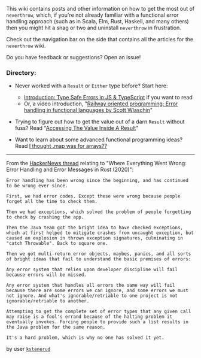 This wiki contains posts and other information on how to get the most out of `neverthrow`, which, if you're not already familiar with a functional error handling approach (such as in Scala, Elm, Rust, Haskell, and many others) then you might hit a snag or two and uninstall `neverthrow` in frustration.

Check out the navigation bar on the side that contains all the articles for the `neverthrow` wiki.

Do you have feedback or suggestions? Open an issue!

### Directory:

- Never worked with a `Result` or `Either` type before? Start here: 
  - [Introduction: Type Safe Errors in JS & TypeScript](https://github.com/supermacro/neverthrow/wiki/Introduction:-Type-Safe-Errors-in-JS-&-TypeScript) if you want to read
  - Or, a video introduction, "[Railway oriented programming: Error handling in functional languages by Scott Wlaschin](https://github.com/supermacro/neverthrow/wiki/Railway-Oriented-Programming-(1hour-video))"

- Trying to figure out how to get the value out of a darn `Result` without fuss? Read "[Accessing The Value Inside A Result](https://github.com/supermacro/neverthrow/wiki/Accessing-The-Value-Inside-A-Result)"

- Want to learn about some advanced functional programming ideas? Read [I thought .map was for arrays??](https://github.com/supermacro/neverthrow/wiki/I-thought-.map-was-for-arrays%3F%3F)


---

From the [HackerNews thread](https://news.ycombinator.com/item?id=26191006) relating to "Where Everything Went Wrong: Error Handling and Error Messages in Rust (2020)":

```
Error handling has been wrong since the beginning, and has continued to be wrong ever since.

First, we had error codes. Except these were wrong because people forget all the time to check them.

Then we had exceptions, which solved the problem of people forgetting to check by crashing the app.

Then the Java team got the bright idea to have checked exceptions, which at first helped to mitigate crashes from uncaught exception, but caused an explosion in thrown exception signatures, culminating in "catch Throwable". Back to square one.

Then we got multi-return error objects, maybes, panics, and all sorts of bright ideas that fail to understand the basic premises of errors:

Any error system that relies upon developer discipline will fail because errors will be missed.

Any error system that handles all errors the same way will fail because there are some errors we can ignore, and some errors we must not ignore. And what's ignorable/retriable to one project is not ignorable/retriable to another.

Attempting to get the complete set of error types that any given call may raise is a fool's errand because of the halting problem it eventually invokes. Forcing people to provide such a list results in the Java problem for the same reason.

It's a hard problem, which is why no one has solved it yet. 
```

by user [`kstenerud`](https://news.ycombinator.com/user?id=kstenerud)